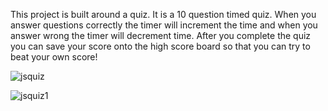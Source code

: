 This project is built around a quiz. It is a 10 question timed quiz. When you answer questions correctly the timer will increment the time and when you answer wrong the timer will decrement time. After you complete the quiz you can save your score onto the high score board so that you can try to beat your own score!

![jsquiz](https://user-images.githubusercontent.com/91503750/229576896-51ebe27f-3ca4-419c-90ae-bcb1195af4b0.png)

![jsquiz1](https://user-images.githubusercontent.com/91503750/229576825-cda07f3e-bc06-48b5-b451-c0a9a5c9d51f.png)
